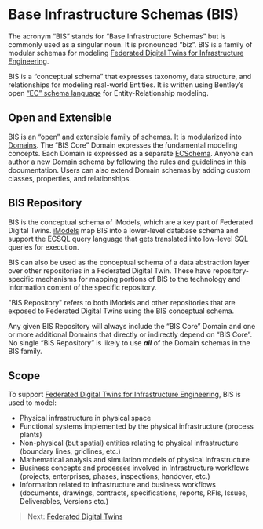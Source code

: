 # Base Infrastructure Schemas (BIS)

The acronym “BIS” stands for “Base Infrastructure Schema*s*” but is commonly used as a singular noun. It is pronounced “biz”. BIS is a family of modular schemas for modeling [Federated Digital Twins for Infrastructure Engineering](./federated-digital-twin.md).

BIS is a “conceptual schema” that expresses taxonomy, data structure, and relationships for modeling real-world Entities. It is written using Bentley’s open [“EC” schema language](../ec/ec-schema.md) for Entity-Relationship modeling.

## Open and Extensible

BIS is an “open” and extensible family of schemas. It is modularized into [Domains](./intro/glossary.md#Domain). The “BIS Core” Domain expresses the fundamental modeling concepts. Each Domain is expressed as a separate [ECSchema](../ec/ec-schema.md). Anyone can author a new Domain schema by following the rules and guidelines in this documentation. Users can also extend Domain schemas by adding custom classes, properties, and relationships.

## BIS Repository

BIS is the conceptual schema of iModels, which are a key part of Federated Digital Twins. [iModels](../learning/iModels.md) map BIS into a lower-level database schema and support the ECSQL query language that gets translated into low-level SQL queries for execution.

BIS can also be used as the conceptual schema of a data abstraction layer over other repositories in a Federated Digital Twin. These have repository-specific mechanisms for mapping portions of BIS to the technology and information content of the specific repository.

"BIS Repository" refers to both iModels and other repositories that are exposed to Federated Digital Twins using the BIS conceptual schema.

Any given BIS Repository will always include the “BIS Core” Domain and one or more additional Domains that directly or indirectly depend on “BIS Core”. No single “BIS Repository” is likely to use ***all*** of the Domain schemas in the BIS family.

## Scope

To support [Federated Digital Twins for Infrastructure Engineering](./intro/federated-digital-twins.md), BIS is used to model:

- Physical infrastructure in physical space
- Functional systems implemented by the physical infrastructure (process plants)
- Non-physical (but spatial) entities relating to physical infrastructure (boundary lines, gridlines, etc.)
- Mathematical analysis and simulation models of physical infrastructure
- Business concepts and processes involved in Infrastructure workflows (projects, enterprises, phases, inspections, handover, etc.)
- Information related to infrastructure and business workflows (documents, drawings, contracts, specifications, reports, RFIs, Issues, Deliverables, Versions etc.)

> Next: [Federated Digital Twins](./intro/federated-digital-twins.md)
